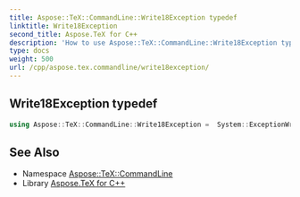 ```yaml
---
title: Aspose::TeX::CommandLine::Write18Exception typedef
linktitle: Write18Exception
second_title: Aspose.TeX for C++
description: 'How to use Aspose::TeX::CommandLine::Write18Exception typedef in C++.'
type: docs
weight: 500
url: /cpp/aspose.tex.commandline/write18exception/
---
```

## Write18Exception typedef




```cpp
using Aspose::TeX::CommandLine::Write18Exception =  System::ExceptionWrapper<Details_Write18Exception>
```

## See Also

* Namespace [Aspose::TeX::CommandLine](../)
* Library [Aspose.TeX for C++](../../)
